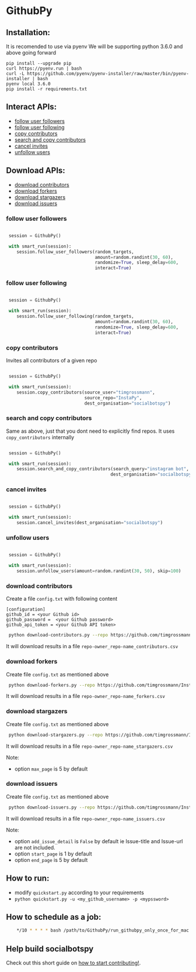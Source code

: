 # GithubPy

## Installation:
It is recomended to use via pyenv We will be supporting python 3.6.0 and above going forward

```
pip install --upgrade pip
curl https://pyenv.run | bash
curl -L https://github.com/pyenv/pyenv-installer/raw/master/bin/pyenv-installer | bash
pyenv local 3.6.0
pip install -r requirements.txt
```

##  Interact APIs:
  - [follow user followers](#follow-user-followers)
  - [follow user following](#follow-user-following)
  - [copy contributors](#copy-contributors)
  - [search and copy contributors](#search-and-copy-contributors)
  - [cancel invites](#cancel-invites)
  - [unfollow users](#unfollow-users)

##  Download APIs:
  - [download contributors](#download-contributors)
  - [download forkers](#download-forkers)
  - [download stargazers](#download-stargazers)
  - [download issuers](#download-issuers)

### follow user followers
 
```python

 session = GithubPy()

 with smart_run(session):
    session.follow_user_followers(random_targets,
                                  amount=random.randint(30, 60),
                                  randomize=True, sleep_delay=600,
                                  interact=True)
 ```
 
### follow user following
 
```python

 session = GithubPy()

 with smart_run(session):
    session.follow_user_following(random_targets,
                                  amount=random.randint(30, 60),
                                  randomize=True, sleep_delay=600,
                                  interact=True)
 ```

### copy contributors

Invites all contributors of a given repo

```python

 session = GithubPy()

 with smart_run(session):
    session.copy_contributors(source_user="timgrossmann",
                              source_repo="InstaPy",
                              dest_organisation="socialbotspy")
 ```


### search and copy contributors

Same as above, just that you dont need to explicitly find repos. It uses `copy_contributors` internally

```python

 session = GithubPy()

 with smart_run(session):
    session.search_and_copy_contributors(search_query="instagram bot",
                                        dest_organisation="socialbotspy")
 ```

### cancel invites

```python

 session = GithubPy()

 with smart_run(session):
    session.cancel_invites(dest_organisation="socialbotspy")
 ```


### unfollow users

```python

 session = GithubPy()

 with smart_run(session):
    session.unfollow_users(amount=random.randint(30, 50), skip=100)
 ```

### download contributors

Create a file `config.txt` with following content
```text
[configuration]
github_id = <your Github id>
github_password =  <your Github password>
github_api_token = <your Github API token>
```

```bash
 python download-contributors.py --repo https://github.com/timgrossmann/InstaPy
```
It will download results in a file `repo-owner_repo-name_contributors.csv`

### download forkers

Create file `config.txt` as mentioned above
```bash
 python download-forkers.py --repo https://github.com/timgrossmann/InstaPy
```
It will download results in a file `repo-owner_repo-name_forkers.csv`

### download stargazers

Create file `config.txt` as mentioned above
```bash
 python download-stargazers.py --repo https://github.com/timgrossmann/InstaPy --max_page 7
```
It will download results in a file `repo-owner_repo-name_stargazers.csv`

Note:
- option `max_page` is 5 by default

### download issuers

Create file `config.txt` as mentioned above

```bash
 python download-issuers.py --repo https://github.com/timgrossmann/InstaPy --add_issue_detail True --start_page 2 --end_page 6
```
It will download results in a file `repo-owner_repo-name_issuers.csv`

Note:
- option `add_issue_detail` is `False` by default ie Issue-title and Issue-url are not included.
- option `start_page` is 1 by default
- option `end_page` is 5 by default


## How to run:

 -  modify `quickstart.py` according to your requirements
 -  `python quickstart.py -u <my_github_username> -p <mypssword>`


## How to schedule as a job:

```bash
    */10 * * * * bash /path/to/GithubPy/run_githubpy_only_once_for_mac.sh /path/to/GithubPy/quickstart.py $USERNAME $PASSWORD
```

## Help build socialbotspy
Check out this short guide on [how to start contributing!](https://github.com/InstaPy/instapy-docs/blob/master/CONTRIBUTORS.md).





